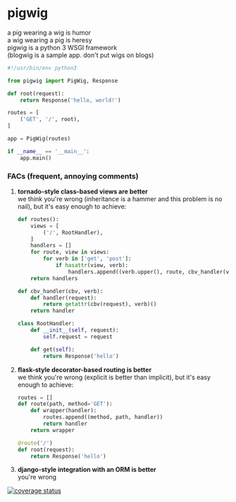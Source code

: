 # pigwig

a pig wearing a wig is humor  
a wig wearing a pig is heresy  
pigwig is a python 3 WSGI framework  
(blogwig is a sample app. don't put wigs on blogs)

```python
#!/usr/bin/env python3

from pigwig import PigWig, Response

def root(request):
	return Response('hello, world!')

routes = [
	('GET', '/', root),
]

app = PigWig(routes)

if __name__ == '__main__':
	app.main()
```

### FACs (frequent, annoying comments)

1. **tornado-style class-based views are better**  
we think you're wrong (inheritance is a hammer and this problem is no nail),
but it's easy enough to achieve:
	```python
	def routes():
		views = [
			('/', RootHandler),
		]
		handlers = []
		for route, view in views:
			for verb in ['get', 'post']:
				if hasattr(view, verb):
					handlers.append((verb.upper(), route, cbv_handler(view, verb)))
		return handlers

	def cbv_handler(cbv, verb):
		def handler(request):
			return getattr(cbv(request), verb)()
		return handler

	class RootHandler:
		def __init__(self, request):
			self.request = request

		def get(self):
			return Response('hello')
	```
1. **flask-style decorator-based routing is better**  
we think you're wrong (explicit is better than implicit),
but it's easy enough to achieve:
	```python
	routes = []
	def route(path, method='GET'):
		def wrapper(handler):
			routes.append((method, path, handler))
			return handler
		return wrapper

	@route('/')
	def root(request):
		return Response('hello')
	```
1. **django-style integration with an ORM is better**  
you're wrong

[![coverage status](https://coveralls.io/repos/github/raylu/pigwig/badge.svg)](https://coveralls.io/github/raylu/pigwig)
